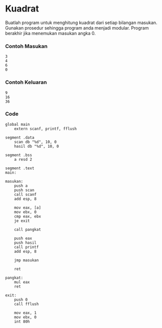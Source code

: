 # Kuadrat

Buatlah program untuk menghitung kuadrat dari setiap bilangan masukan. Gunakan prosedur sehingga program anda menjadi modular. Program berakhir jika menemukan masukan angka 0.

### Contoh Masukan
```
3
4
6
0
```

### Contoh Keluaran
```
9
16
36
```

### Code
```
global main
    extern scanf, printf, fflush
 
segment .data
    scan db "%d", 10, 0
    hasil db "%d", 10, 0
 
segment .bss
    a resd 2
 
segment .text
main:
 
masukan:
    push a
    push scan
    call scanf
    add esp, 8
 
    mov eax, [a]
    mov ebx, 0
    cmp eax, ebx
    je exit
 
    call pangkat
 
    push eax
    push hasil
    call printf
    add esp, 8
 
    jmp masukan
 
    ret
 
pangkat:
    mul eax
    ret
 
exit:
    push 0
    call fflush
 
    mov eax, 1
    mov ebx, 0
    int 80h
```
